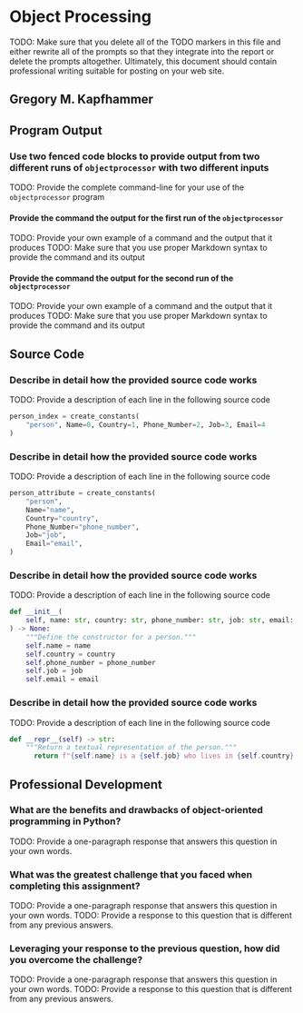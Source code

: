 # Object Processing

TODO: Make sure that you delete all of the TODO markers in this file and either
rewrite all of the prompts so that they integrate into the report or delete the
prompts altogether. Ultimately, this document should contain professional
writing suitable for posting on your web site.

## Gregory M. Kapfhammer

## Program Output

### Use two fenced code blocks to provide output from two different runs of `objectprocessor` with two different inputs

TODO: Provide the complete command-line for your use of the `objectprocessor` program

#### Provide the command the output for the first run of the `objectprocessor`

TODO: Provide your own example of a command and the output that it produces
TODO: Make sure that you use proper Markdown syntax to provide the command and its output

#### Provide the command the output for the second run of the `objectprocessor`

TODO: Provide your own example of a command and the output that it produces
TODO: Make sure that you use proper Markdown syntax to provide the command and its output

## Source Code

### Describe in detail how the provided source code works

TODO: Provide a description of each line in the following source code

```python
person_index = create_constants(
    "person", Name=0, Country=1, Phone_Number=2, Job=3, Email=4
)
```

### Describe in detail how the provided source code works

TODO: Provide a description of each line in the following source code

```python
person_attribute = create_constants(
    "person",
    Name="name",
    Country="country",
    Phone_Number="phone_number",
    Job="job",
    Email="email",
)
```

### Describe in detail how the provided source code works

TODO: Provide a description of each line in the following source code

```python
def __init__(
    self, name: str, country: str, phone_number: str, job: str, email: str
) -> None:
    """Define the constructor for a person."""
    self.name = name
    self.country = country
    self.phone_number = phone_number
    self.job = job
    self.email = email
```

### Describe in detail how the provided source code works

TODO: Provide a description of each line in the following source code

```python
def __repr__(self) -> str:
    """Return a textual representation of the person."""
      return f"{self.name} is a {self.job} who lives in {self.country}. You can call this person at {self.phone_number} and email them {self.email}."
```

## Professional Development

### What are the benefits and drawbacks of object-oriented programming in Python?

TODO: Provide a one-paragraph response that answers this question in your own words.

### What was the greatest challenge that you faced when completing this assignment?

TODO: Provide a one-paragraph response that answers this question in your own words.
TODO: Provide a response to this question that is different from any previous answers.

### Leveraging your response to the previous question, how did you overcome the challenge?

TODO: Provide a one-paragraph response that answers this question in your own words.
TODO: Provide a response to this question that is different from any previous answers.
